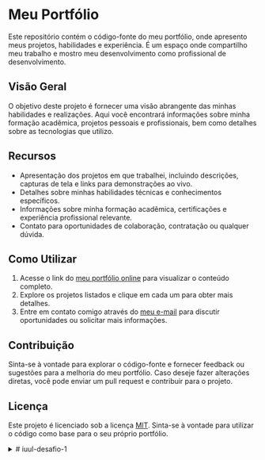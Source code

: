 # Meu Portfólio

Este repositório contém o código-fonte do meu portfólio, onde apresento meus projetos, habilidades e experiência. É um espaço onde compartilho meu trabalho e mostro meu desenvolvimento como profissional de desenvolvimento.

## Visão Geral

O objetivo deste projeto é fornecer uma visão abrangente das minhas habilidades e realizações. Aqui você encontrará informações sobre minha formação acadêmica, projetos pessoais e profissionais, bem como detalhes sobre as tecnologias que utilizo.

## Recursos

- Apresentação dos projetos em que trabalhei, incluindo descrições, capturas de tela e links para demonstrações ao vivo.
- Detalhes sobre minhas habilidades técnicas e conhecimentos específicos.
- Informações sobre minha formação acadêmica, certificações e experiência profissional relevante.
- Contato para oportunidades de colaboração, contratação ou qualquer dúvida.

## Como Utilizar

1. Acesse o link do [meu portfólio online](https://pliniogoncalves.github.io./portfolio/index.html) para visualizar o conteúdo completo.
2. Explore os projetos listados e clique em cada um para obter mais detalhes.
3. Entre em contato comigo através do [meu e-mail](plinioricardogoncalves@gmail.com) para discutir oportunidades ou solicitar mais informações.

## Contribuição

Sinta-se à vontade para explorar o código-fonte e fornecer feedback ou sugestões para a melhoria do meu portfólio. Caso deseje fazer alterações diretas, você pode enviar um pull request e contribuir para o projeto.

## Licença

Este projeto é licenciado sob a licença [MIT](LICENSE). Sinta-se à vontade para utilizar o código como base para o seu próprio portfólio.


<details>
<summary># iuul-desafio-1</summary>
  <h1>Desafio #1 <br>
    Desenvolvimento de páginas web: Criação de um Portfólio
  </h1>

  <h2>Link Trello:</h2><br>
<a href="https://trello.com/b/fHrwb9vB/desafio-1-portf%C3%B3lio" target="_blank" rel="extern">Trello</a>

  <h2>Instruções</h2>
  <ul>
    <li>A aplicação deve ser desenvolvida individualmente/li>
    <li>Data de entrega: 05/07/2023</li>
    <li>A aplicação deve ser versionada e disponibilizada no github</li>
    <li>A aplicação deve ter um layout responsivo (PC e Smartphone)</li>
    <li>O template utilizado deve ser original. Ou seja, não copiar templates prontos</li>
    <li>É permitido utilizar twitter bootstrap</li>
    <li>Utilizar o Trello para gerenciar suas tarefas do desafio:</li>
    <ul>
      <li>Criar suas próprias tarefas e raias para gerenciamento de suas atividades</li>
      <li>o Identificar as tarefas a serem executadas em cada semana do desafio</li>
    </ul>
    <li>A entrega deste desafio deve conter um link para o trello criado e para o github com o
      projeto do desafio.</li>
  </ul>

  <h2> Descrição </h2>
  <p> Desenvolver um conjunto de páginas web que corresponda a seu portfólio. As
    funcionalidades/páginas requeridas são apresentadas a seguir.</p>

  <h2> Funcionalidades </h2>

  <ol>
    <li><b>Menu:</b> o portfólio deve conter um menu com links para as principais páginas.
    </li>
    <ol type="a">
      <li>O menu deve ser exibido em todas as páginas.</li>
      <li>O item de menu correspondente à página que o usuário está deve ser destacado.</li>
    </ol>
    <li><b>Rodapé:</b>o rodapé deve conter links para suas redes sociais (linkedin, twitter, etc)</li>
      <ol start="1" type="a">
          <li>O rodapé deve ser exibido em todas as páginas.</li>
          <li>Os links para as redes sociais devem ser abertos em uma nova aba do navegador.</li>
      </ol>
    <li><b>Página princial:</b>o conteúdo deve ser elaborado pelo aluno. Sugestão de conteúdo: apresentar-se.</li>
    <li><b>Formação:</b>página que apresenta sua formação acadêmica e complementar.</li>
    <li><b>Atuação profissional:</b>página que descreve sua atuação profissional.</li>
    <li><b>Contato:</b>página com informações de contato</li>
      <ol start="1" type="a">
        <li>Contatos pessoais</li>
        <li>Links para redes sociais (mesmo já estando no rodapé)</li>
        <li>Incluir formulário de contato por e-mail (Observação: o formulário não enviará e-mail, pois
          depende de back-end).</li>
      </ol>
    <li><b>Portfólio:</b>página que descreve os projetos que você já desenvolveu ou ao menos 3 projetos
      fictícios.</li>
        <ol start="1" type="a">
            <li>Sugestões de informações: nome do projeto, descrição, imagem, link para o projeto, link
              para o repositório.</li>
            <li>Apresentar as tecnologias utilizadas no desenvolvimento do projeto. Cada uma das
              tecnologias deve possuir um link que redireciona para a página descrita no item a seguir.</li>
            <li><b>Descrição tecnologia:</b>página que descreve determinada tecnologia. Esta página é
              acessada ao clicar em uma tecnologia utilizada em um dos projetos do portfólio.</li>
              <ol start="4" type="a">
                <li>Sugestões de informações: nome, site oficial, definição da tecnologia, 3 prós, 3
                  limitações e 6 grandes projetos que utilizam a tecnologia.</li>
                <li>Exemplo: <a href="https://stackshare.io/html5" target="_blank" rel="extern">HTML5 - Reviews, Pros & Cons | Companies using HTML5
                  (stackshare.io)</a> </li>
              </ol>
        </ol>
  </ol>

  <h2>Critérios de Avaliação</h2>
  <ul>
    <li>Escolha do formato com que as informações são apresentadas</li>
    <li>Qualidade do código:</li>
      <ul>
        <li>Indentação</li>
        <li>Nome de classes CSS e IDs de elementos HTML</li>
        <li>Separação de responsabilidades: organização dos arquivos HTML, CSS.</li>
      </ul>
    <li>Responsividade: página deve ser exibida de forma adequada em PCs e Smartphones</li>
    <li>Completude: implementação das funcionalidades/páginas descritas anteriormente.</li>
    <li>Proatividade**</li>
  </ul>
</details>

